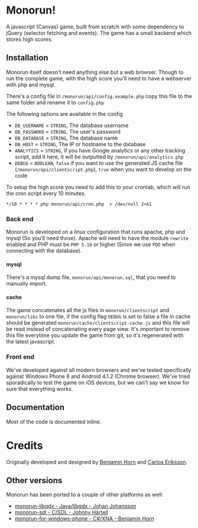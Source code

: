 # Monorun! #

A javascript (Canvas) game, built from scratch with some dependency to jQuery (selector fetching and events). The game has a small backend which stores high scores.

## Installation ##

Monorun itself doesn't need anything else but a web browser. Though to run the complete game, with the high score you'll need to have a webserver with php and mysql.

There's a config file in `/monorun/api/config.example.php` copy this file to the same folder and rename it to `config.php`

The following options are available in the config

* `DB_USERNAME` = `STRING`, The database username
* `DB_PASSWORD` = `STRING`, The user's password
* `DB_DATABASE` = `STRING`, The database name
* `DB_HOST`     = `STRING`, The IP or hostname to the database
* `ANALYTICS`   = `STRING`, if you have Google analytics or any other tracking script, add it here, it will be outputted by `/monorun/api/analytics.php`
* `DEBUG`       = `BOOLEAN`, `false` if you want to use the generated JS cache file (`/monorun/api/clientscript.php`), `true` when you want to develop on the code

To setup the high score you need to add this to your crontab, which will run the cron script every 10 minutes.

`*/10 * * * * php monorun/api/cron.php  > /dev/null 2>&1`

### Back end ###

Monorun is developed on a linux configuration that runs apache, php and mysql (So you'll need those). Apache will need to have the module `rewrite` enabled and PHP must be `PHP 5.10` or higher (Sinve we use `PDO` when connecting with the database).

#### mysql ####

There's a mysql dump file, `monorun/api/monorun.sql`, that you need to manually import.

#### cache ####

The game concatenates all the js files in `monorun/clientscript` and `monorun/libs` to one file, if the config flag `DEBUG` is set to false a file in cache should be generated `monorun/cache/clientscript-cache.js` and this file will be read instead of concatenating every page view. It's important to remove this file everytime you update the game from git, so it's regenerated with the latest javascript.

### Front end ###

We've developed against all modern browsers and we've tested specifically against Windows Phone 8 and Android 4.1.2 (Chrome browser). We've tried sporadically to test the game on iOS devices, but we can't say we know for sure that everything works.

## Documentation ##

Most of the code is documented inline.

# Credits #

Originally developed and designed by [Benjamin Horn](http://benjaminhorn.io) and [Carlos Eriksson](http://carloseriksson.com/).

## Other versions ##

Monorun has been ported to a couple of other platforms as well:

* [monorun-libgdx - Java/libgdx - Johan Johansson](https://github.com/swemaniac/monorun-libgdx)
* [monorun-sdl - C/SDL - Johnny Härtell](https://github.com/jhartell/monorun-sdl)
* [monorun-for-windows-phone - C#/XNA - Benjamin Horn](https://github.com/beije/monorun-for-windows-phone)

